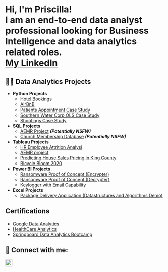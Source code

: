 <h1>Hi, I'm Priscilla! <br/>I am an end-to-end data analyst professional looking for Business Intelligence and data analytics related roles. <br/> <a href="<a href="https://www.linkedin.com/in/priscilla-annor-gyamfi/">My LinkedIn</a></h1>

<h2>👨‍💻 Data Analytics Projects</h2>

- <b>Python Projects</b>
  - [Hotel Bookings](https://github.com/PriscillaAnnor-Gyamfi/Hotel-Bookings)
  - [AirBnB ](https://github.com/PriscillaAnnor-Gyamfi/AirBnB)
  - [Patients Appointment Case Study ](https://github.com/PriscillaAnnor-Gyamfi/Patients_Appointment)
  - [Southern Water Corp OLS Case Study](https://github.com/PriscillaAnnor-Gyamfi/Southern-Water-Corp-OLS-Case-Study)
  - [Shootings Case Study](https://github.com/PriscillaAnnor-Gyamfi/Shootings_Case_Study)
- <b>SQL Projects</b>
  - [AEMR Project](https://github.com/joshmadakor1/4chan-Image-Analysis-Middleware-C964) <b><i>(Potentially NSFW)</b></i>
  - [Church Membership Database](https://github.com/joshmadakor1/4chan-Image-Analysis-Middleware-C964) <b><i>(Potentially NSFW)</b></i>
- <b>Tableau Projects</b>
  - [HR Employee Attrition Analysi](https://github.com/joshmadakor1/Sentinel-Lab)
  - [AEMR project](https://github.com/joshmadakor1/Jwipe.PowerShell)
  - [Predicting House Sales Pricing in King County ](https://github.com/joshmadakor1/AD_PS)
  - [Bicycle Bloom 2020](https://github.com/joshmadakor1/PowerShell-Integrity-FIM)
- <b>Power BI Projects</b>
  - [Ransomware Proof of Concept (Encrypter)](https://github.com/joshmadakor1/EncrypterPOC)
  - [Ransomware Proof of Concept (Decrypter)](https://github.com/joshmadakor1/DecrypterPOC)
  - [Keylogger with Email Capability](https://github.com/joshmadakor1/Key-Logger-With-Email)
- <b>Excel Projects</b>
  - [Package Delivery Application (Datastructures and Algorithms Demo)](https://github.com/joshmadakor1/Package-Delivery-Pathfinding-Algorithm)

<h2>Certifications</h2>

- [Google Data Analytics](https://i.imgur.com/rFjPjyu.png)
- [HealthCare Analytics](https://i.imgur.com/ZquHArc.png)
- [Springboard Data Analytics Bootcamp](https://acrobat.adobe.com/id/urn:aaid:sc:EU:de845489-2251-4a59-830c-fa669b36af35)

<h2> 🤳 Connect with me:</h2>


[<img align="left" alt="JoshMadakor | LinkedIn" width="22px" src="https://cdn.jsdelivr.net/npm/simple-icons@v3/icons/linkedin.svg" />][linkedin]



[linkedin]: https://www.linkedin.com/in/priscilla-annor-gyamfi/

<!--
**joshmadakor1/joshmadakor1** is a ✨ _special_ ✨ repository because its `README.md` (this file) appears on your GitHub profile.

Here are some ideas to get you started:

- 🔭 I’m currently working on ...
- 🌱 I’m currently learning ...
- 👯 I’m looking to collaborate on ...
- 🤔 I’m looking for help with ...
- 💬 Ask me about ...
- 📫 How to reach me: ...
- 😄 Pronouns: ...
- ⚡ Fun fact: ...
-->
